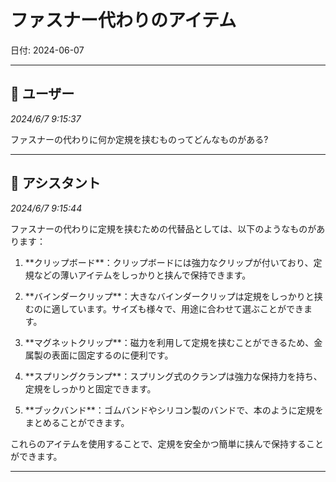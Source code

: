 # ファスナー代わりのアイテム

日付: 2024-06-07

---

## 👤 ユーザー
*2024/6/7 9:15:37*

ファスナーの代わりに何か定規を挟むものってどんなものがある?

---

## 🤖 アシスタント
*2024/6/7 9:15:44*

ファスナーの代わりに定規を挟むための代替品としては、以下のようなものがあります：

1. \*\*クリップボード\*\*：クリップボードには強力なクリップが付いており、定規などの薄いアイテムをしっかりと挟んで保持できます。

2. \*\*バインダークリップ\*\*：大きなバインダークリップは定規をしっかりと挟むのに適しています。サイズも様々で、用途に合わせて選ぶことができます。

3. \*\*マグネットクリップ\*\*：磁力を利用して定規を挟むことができるため、金属製の表面に固定するのに便利です。

4. \*\*スプリングクランプ\*\*：スプリング式のクランプは強力な保持力を持ち、定規をしっかりと固定できます。

5. \*\*ブックバンド\*\*：ゴムバンドやシリコン製のバンドで、本のように定規をまとめることができます。

これらのアイテムを使用することで、定規を安全かつ簡単に挟んで保持することができます。

---
